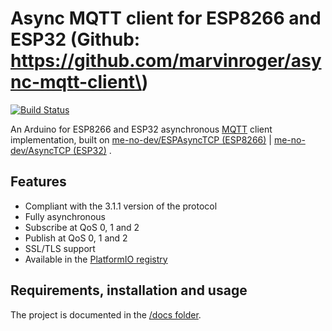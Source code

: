 # Async MQTT client for ESP8266 and ESP32 \(Github: https://github.com/marvinroger/async-mqtt-client\)

[![Build Status](https://img.shields.io/travis/marvinroger/async-mqtt-client/master.svg?style=flat-square)](https://travis-ci.org/marvinroger/async-mqtt-client)

An Arduino for ESP8266 and ESP32 asynchronous [MQTT](http://mqtt.org/) client implementation, built on [me-no-dev/ESPAsyncTCP \(ESP8266\)](https://github.com/me-no-dev/ESPAsyncTCP) \| [me-no-dev/AsyncTCP \(ESP32\)](https://github.com/me-no-dev/AsyncTCP) .

## Features

* Compliant with the 3.1.1 version of the protocol
* Fully asynchronous
* Subscribe at QoS 0, 1 and 2
* Publish at QoS 0, 1 and 2
* SSL/TLS support
* Available in the [PlatformIO registry](http://platformio.org/lib/show/346/AsyncMqttClient)

## Requirements, installation and usage

The project is documented in the [/docs folder](https://github.com/gverbist/WLED/tree/e5dc473ced56050243d44dc8dffacfdd47281613/wled00/src/dependencies/async-mqtt-client/docs/README.md).

